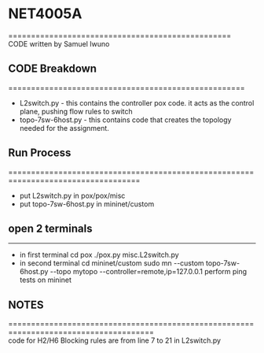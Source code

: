 # NET4005A  
=================================================  
 CODE written by Samuel Iwuno

## CODE Breakdown
====================================================
- L2switch.py - this contains the controller pox code. it acts as the control plane, pushing flow rules to switch
- topo-7sw-6host.py - this contains code that creates the topology needed for the assignment.



## Run Process
===================================================================================
- put  L2switch.py in pox/pox/misc
- put  topo-7sw-6host.py in mininet/custom

## open 2 terminals
-----------------------------
- in first terminal
	cd pox
	./pox.py misc.L2switch.py
- in second terminal
	cd mininet/custom
	sudo mn --custom topo-7sw-6host.py --topo mytopo --controller=remote,ip=127.0.0.1
perform ping tests on mininet


## NOTES  
======================================================================================  
 code for H2/H6 Blocking rules are from line 7 to 21 in L2switch.py
	
